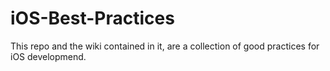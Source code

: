 # iOS-Best-Practices
This repo and the wiki contained in it, are a collection of good practices for iOS developmend. 

